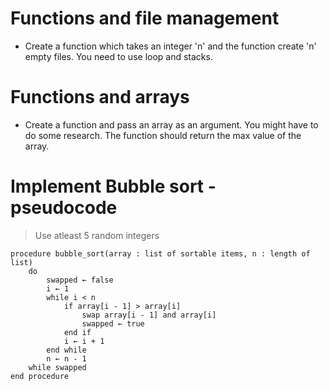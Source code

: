 # Functions and file management
- Create a function which takes an integer 'n' and the function create 'n' empty files. You need to use loop and stacks.

# Functions and arrays
- Create a function and pass an array as an argument. You might have to do some research. The function should return the max value of the array.

# Implement Bubble sort - pseudocode
> Use atleast 5 random integers
```
procedure bubble_sort(array : list of sortable items, n : length of list)
    do
        swapped ← false
        i ← 1
        while i < n
            if array[i - 1] > array[i]
                swap array[i - 1] and array[i]
                swapped ← true
            end if
            i ← i + 1
        end while
        n ← n - 1
    while swapped
end procedure
```
